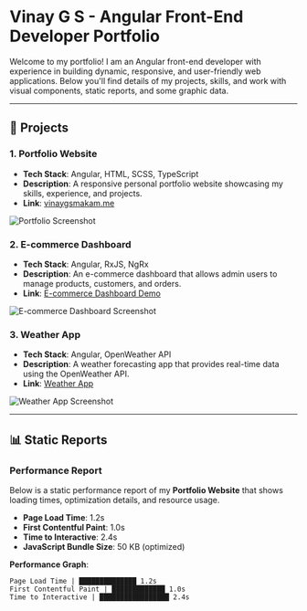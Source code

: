 # Vinay G S - Angular Front-End Developer Portfolio

Welcome to my portfolio! I am an Angular front-end developer with experience in building dynamic, responsive, and user-friendly web applications. Below you'll find details of my projects, skills, and work with visual components, static reports, and some graphic data.

---

## 🚀 Projects

### 1. **Portfolio Website**
   - **Tech Stack**: Angular, HTML, SCSS, TypeScript
   - **Description**: A responsive personal portfolio website showcasing my skills, experience, and projects.
   - **Link**: [vinaygsmakam.me](https://vinaygsmakam.me)
   
   ![Portfolio Screenshot](./assets/portfolio_screenshot.png)
   
### 2. **E-commerce Dashboard**
   - **Tech Stack**: Angular, RxJS, NgRx
   - **Description**: An e-commerce dashboard that allows admin users to manage products, customers, and orders.
   - **Link**: [E-commerce Dashboard Demo](#)

   ![E-commerce Dashboard Screenshot](./assets/ecommerce_dashboard.png)

### 3. **Weather App**
   - **Tech Stack**: Angular, OpenWeather API
   - **Description**: A weather forecasting app that provides real-time data using the OpenWeather API.
   - **Link**: [Weather App](#)

   ![Weather App Screenshot](./assets/weather_app.png)

---

## 📊 Static Reports

### Performance Report

Below is a static performance report of my **Portfolio Website** that shows loading times, optimization details, and resource usage.

- **Page Load Time**: 1.2s
- **First Contentful Paint**: 1.0s
- **Time to Interactive**: 2.4s
- **JavaScript Bundle Size**: 50 KB (optimized)

**Performance Graph**:

```plaintext
Page Load Time | ██████████████ 1.2s
First Contentful Paint | █████████████ 1.0s
Time to Interactive | █████████████████ 2.4s
